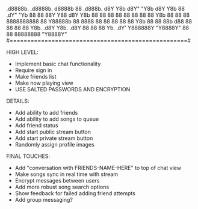  .d8888b.    .d8888b.     d8888b   88        .d888b.
d8Y    Y8b  d8Y"  "Y8b   d8Y  Y8b  88       .dY"  "Yb
88      88 88Y      Y88 d8Y    Y8b 88       88
88         88        88 88      88 88       Y8b
88         88        88 8888888888 88        Y88888b
88    8888 88        88 88      88 88             Y8b
88      88 88b      d88 88      88 88              88
Y8b.  .d8Y  Y8b.  .d8Y  88      88 88       Yb.  .dY'
 Y888888Y    "Y8888Y"   88      88 88888888 "Y8888Y"
#===================================================#

HIGH LEVEL:
* Implement basic chat functionality
* Require sign in
* Make friends list
* Make now playing view
* USE SALTED PASSWORDS AND ENCRYPTION

DETAILS:
* Add ability to add friends
* Add ability to add songs to queue
* Add friend status
* Add start public stream button
* Add start private stream button
* Randomly assign profile images

FINAL TOUCHES:
* Add "conversation with FRIENDS-NAME-HERE" to top of chat view
* Make songs sync in real time with stream
* Encrypt messages between users
* Add more robust song search options
* Show feedback for failed adding friend attempts
* Add group messaging?
